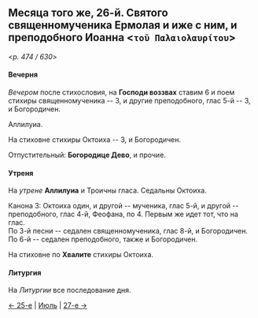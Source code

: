 
## Месяца того же, 26-й. Святого священномученика Ермолая и иже с ним, и преподобного Иоанна <`τοῦ Παλαιολαυρίτου`>

<*p. 474 / 630*>

#### Вечерня

*Вечером* после стихословия, на **Господи воззвах** ставим 6 и поем стихиры священномученика -- 3, 
и другие преподобного, глас 5-й -- 3, и Богородичен.  

Аллилуиа. 

На стиховне стихиры Октоиха -- 3, и Богородичен.   

Отпустительный: **Богородице Дево**, и прочие. 

#### Утреня

На *утрене* **Аллилуиа** и Троичны гласа. 
Седальны Октоиха.  

Канона 3: Октоиха один, и другой -- мученика, глас 5-й, и другой -- преподобного, глас 4-й, 
Феофана, по 4. Первым же идет тот, что на глас.  
По 3-й песни -- седален священномученика, глас 8-й, и Богородичен.  
По 6-й -- седален преподобного, также и Богородичен. 

На стиховне по **Хвалите** стихиры Октоиха. 

#### Литургия

На *Литургии* все последование дня.
 
[← 25-е](07_25_EUR.ru.md) | [Июль](README.md#26-й) | [27-е →](07_27_EUR.ru.md)
